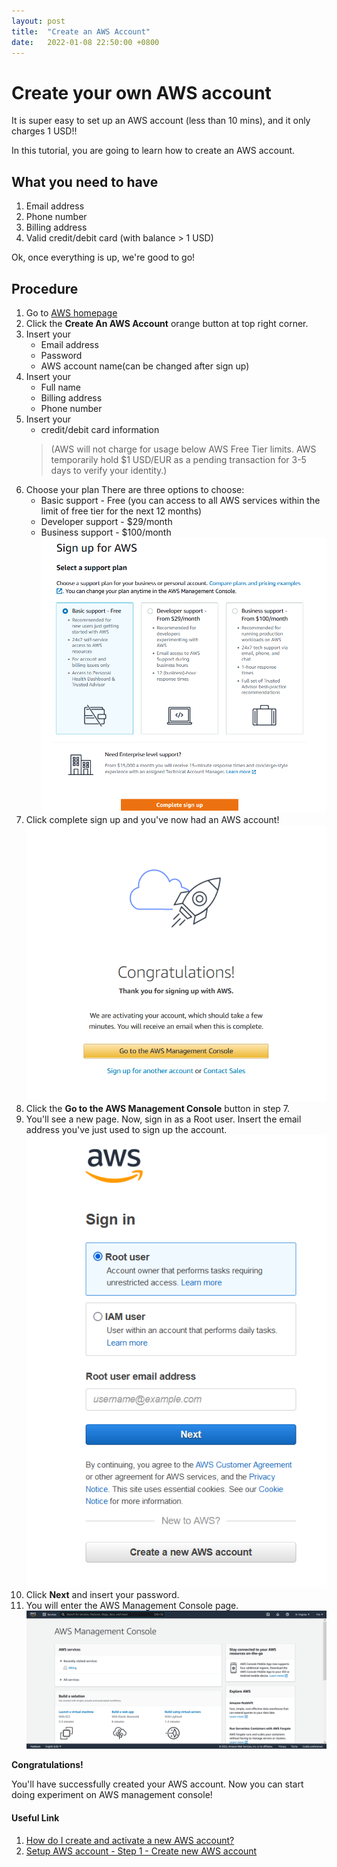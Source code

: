 ```yaml
---
layout: post
title:  "Create an AWS Account"
date:   2022-01-08 22:50:00 +0800
---
```


# Create your own AWS account

It is super easy to set up an AWS account (less than 10 mins), and it only charges 1 USD!!

In this tutorial, you are going to learn how to create an AWS account.

## What you need to have
1. Email address
2. Phone number
3. Billing address
4. Valid credit/debit card (with balance > 1 USD)

Ok, once everything is up, we're good to go!

## Procedure
1. Go to [AWS homepage](https://aws.amazon.com/?aws-products-analytics.sort-by=item.additionalFields.productNameLowercase&aws-products-analytics.sort-order=asc&aws-products-business-apps.sort-by=item.additionalFields.productNameLowercase&aws-products-business-apps.sort-order=asc&aws-products-containers.sort-by=item.additionalFields.productNameLowercase&aws-products-containers.sort-order=asc&aws-products-compute.sort-by=item.additionalFields.productNameLowercase&aws-products-compute.sort-order=asc&aws-products-databases.sort-by=item.additionalFields.productNameLowercase&aws-products-databases.sort-order=asc&aws-products-fe-mobile.sort-by=item.additionalFields.productNameLowercase&aws-products-fe-mobile.sort-order=asc&aws-products-game-tech.sort-by=item.additionalFields.productNameLowercase&aws-products-game-tech.sort-order=asc&aws-products-iot.sort-by=item.additionalFields.productNameLowercase&aws-products-iot.sort-order=asc&aws-products-ml.sort-by=item.additionalFields.productNameLowercase&aws-products-ml.sort-order=asc&aws-products-mgmt-govern.sort-by=item.additionalFields.productNameLowercase&aws-products-mgmt-govern.sort-order=asc&aws-products-migration.sort-by=item.additionalFields.productNameLowercase&aws-products-migration.sort-order=asc&aws-products-network.sort-by=item.additionalFields.productNameLowercase&aws-products-network.sort-order=asc&aws-products-security.sort-by=item.additionalFields.productNameLowercase&aws-products-security.sort-order=asc&aws-products-storage.sort-by=item.additionalFields.productNameLowercase&aws-products-storage.sort-order=asc
)
2. Click the **Create An AWS Account** orange button at top right corner.
3. Insert your 
    - Email address
    - Password
    - AWS account name(can be changed after sign up)
4. Insert your
    - Full name
    - Billing address
    - Phone number
5. Insert your
    - credit/debit card information 
    > (AWS will not charge for usage below AWS Free Tier limits. AWS temporarily hold $1 USD/EUR as a pending transaction for 3-5 days to verify your identity.)
6. Choose your plan
    There are three options to choose: 
    - Basic support - Free (you can access to all AWS services within the limit of free tier for the next 12 months)
    - Developer support - $29/month
    - Business support - $100/month
    ![Choose your plan](../assets/Create-an-AWS-Account/Choose_your_plan.png)
7. Click complete sign up and you've now had an AWS account!
    ![Sign up successful](../assets/Create-an-AWS-Account/Sign_up_successful.png)
8. Click the **Go to the AWS Management Console** button in step 7.
9. You'll see a new page. Now, sign in as a Root user. Insert the email address you've just used to sign up the account.
    ![Sign in](../assets/Create-an-AWS-Account/Sign_in.png)
10. Click **Next** and insert your password.
11. You will enter the AWS Management Console page.
    ![AWS management console](../assets/Create-an-AWS-Account/AWS_management_console.png)

**Congratulations!**

You'll have successfully created your AWS account. Now you can start doing experiment on AWS management console!

#### Useful Link
1. [How do I create and activate a new AWS account?](https://aws.amazon.com/premiumsupport/knowledge-center/create-and-activate-aws-account/)
2. [Setup AWS account - Step 1 - Create new AWS account](https://www.youtube.com/watch?v=gA9pl-A9gDM&list=PLIUhw5xEbE-UIt62T_qb8l-sf3eft5M4F)

